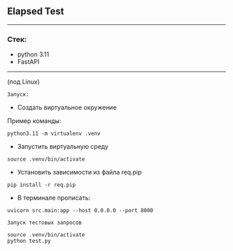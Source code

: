 ## Elapsed Test

___

### Стек:

- python 3.11
- FastAPI

___
(под Linux)

```Запуск:```

- Создать виртуальное окружение

Пример команды:

```shell
python3.11 -m virtualenv .venv
```

- Запустить виртуальную среду

```shell
source .venv/bin/activate
```

- Установить зависимости из файла req.pip

```shell
pip install -r req.pip
```

- В терминале прописать:

```shell
uvicorn src.main:app --host 0.0.0.0 --port 8000
```

```Запуск тестовых запросов```
```shell
source .venv/bin/activate
python test.py
```